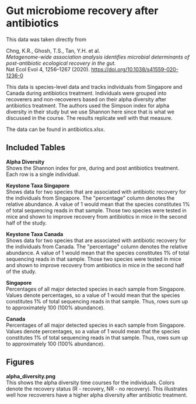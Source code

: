 # Gut microbiome recovery after antibiotics

This data was taken directly from

Chng, K.R., Ghosh, T.S., Tan, Y.H. et al.<br> 
*Metagenome-wide association analysis identifies microbial determinants of post-antibiotic ecological recovery in the gut.* <br> 
Nat Ecol Evol 4, 1256–1267 (2020). https://doi.org/10.1038/s41559-020-1236-0

This data is species-level data and tracks individuals from Singapore and Canada during
antibiotics treatment. Individuals were grouped into recoverers and non-recoverers based on their
alpha diversity after antibiotics treatment. The authors used the Simpson index for alpha diversity
in their study but we use Shannon here since that is what we discussed in the course. The results
replicate well with that measure.

The data can be found in antibiotics.xlsx.

## Included Tables

**Alpha Diversity**<br>
Shows the Shannon index for pre, during and post antibiotics treatment. Each row is a single 
individual. 

**Keystone Taxa Singapore**<br>
Shows data for two species that are associated with antibiotic recovery for the individuals
from Singapore. The "percentage" column denotes the relative abundance. A value of 1 would mean that
the species constitutes 1% of total sequencing reads in that sample. 
Those two species were tested in mice and shown to improve recovery from antibiotics in mice in the second half of the study.

**Keystone Taxa Canada**<br>
Shows data for two species that are associated with antibiotic recovery for the individuals
from Canada. The "percentage" column denotes the relative abundance. A value of 1 would mean that
the species constitutes 1% of total sequencing reads in that sample. 
Those two species were tested in mice and shown to improve recovery from antibiotics in mice in the second half of the study.

**Singapore**<br>
Percentages of all major detected species in each sample from Singapore. Values denote percentages, so a value of 1 would mean that
the species constitutes 1% of total sequencing reads in that sample. Thus, rows sum up to approximately 100 (100% abundance).

**Canada**<br>
Percentages of all major detected species in each sample from Singapore. Values denote percentages, so a value of 1 would mean that
the species constitutes 1% of total sequencing reads in that sample. Thus, rows sum up to approximately 100 (100% abundance).

## Figures

**alpha_diversity.png**<br>
This shows the alpha diversity time courses for the individuals. Colors denote the recovery status (R - recovery, NR - no recovery).
This illustrates well how recoverers have a higher alpha diversity after antibiotic treatment.
